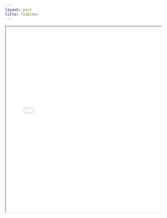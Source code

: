```yaml
---
layout: post
title: f13614nr
---
```


<div class="pdf-container">
<iframe src="/ea/assets/pdfs/f13614nr.pdf" height="600" width="100%" allowFullScreen="true"></iframe>
</div>

